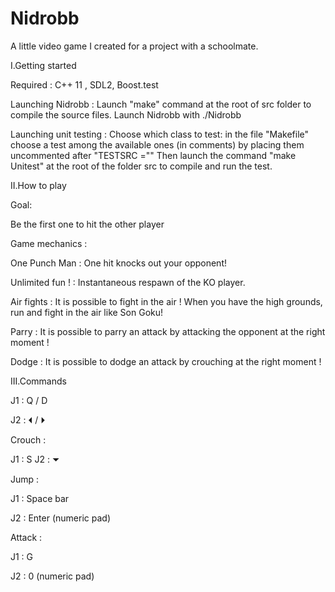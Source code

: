 # Nidrobb

A little video game I created for a project with a schoolmate.

I.Getting started

Required : C++ 11 , SDL2, Boost.test

Launching Nidrobb : 
Launch "make" command at the root of src folder to compile the source files.
Launch Nidrobb with ./Nidrobb

Launching unit testing  :
Choose which class to test: in the file "Makefile" choose a test among the available ones (in comments) by placing them uncommented after "TESTSRC =""
Then launch the command "make Unitest" at the root of the folder src to compile and run the test.

II.How to play

Goal:
   
Be the first one to hit the other player

Game mechanics :

One Punch Man : One hit knocks out your opponent! 

Unlimited fun !  : Instantaneous respawn of the KO player.

Air fights : It is possible to fight in the air ! When you have the high grounds, run and fight in the air like Son Goku!

Parry : It is possible to parry an attack by attacking the opponent at the right moment !

Dodge : It is possible to dodge an attack by crouching at the right moment !

III.Commands

J1 : Q  /  D

J2 : ⏴ / ⏵ 

Crouch :

J1 : S
J2 : ⏷

Jump :

J1 : Space bar

J2 : Enter (numeric pad)

Attack :

J1 : G

J2 : 0 (numeric pad)

